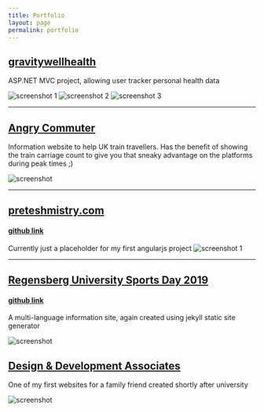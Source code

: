 ```yaml
---
title: Portfolio
layout: page
permalink: portfolio
---
```

## [gravitywellhealth](https://healthreading.azurewebsites.net)
ASP.NET MVC project, allowing user tracker personal health data

![screenshot 1](/images/health-1.png)
![screenshot 2](/images/health-2.png)
![screenshot 3](/images/health-3.png)

---

## [Angry Commuter](https://birchwoodcommuter.azurewebsites.net)
Information website to help UK train travellers. Has the benefit of showing the train carriage count to give you that sneaky advantage on the platforms during peak times ;)

![screenshot](/images/angrycommuter-1.png)

---

## [preteshmistry.com](http://www.preteshmistry.com)
#### [github link](https://github.com/teshio/preteshmistry.com)
Currently just a placeholder for my first angularjs project
![screenshot 1](/images/pm-1.png)

---

## [Regensberg University Sports Day 2019](https://teshio.github.io/regensburg-sport/de/)
#### [github link](https://github.com/teshio/regensburg-sport)
A multi-language information site, again created using jekyll static site generator

![screenshot](/images/sport-1.png)

## [Design & Development Associates](http://www.arch-design-plan.co.uk/)
One of my first websites for a family friend created shortly after university

![screenshot](/images/dda-1.png)
